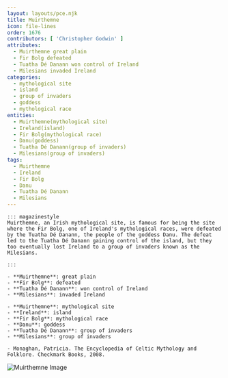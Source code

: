 ```yaml
---
layout: layouts/pce.njk
title: Muirthemne
icon: file-lines
order: 1676
contributors: [ 'Christopher Godwin' ]
attributes:
  - Muirthemne great plain
  - Fir Bolg defeated
  - Tuatha Dé Danann won control of Ireland
  - Milesians invaded Ireland
categories:
  - mythological site
  - island
  - group of invaders
  - goddess
  - mythological race
entities:
  - Muirthemne(mythological site)
  - Ireland(island)
  - Fir Bolg(mythological race)
  - Danu(goddess)
  - Tuatha Dé Danann(group of invaders)
  - Milesians(group of invaders)
tags:
  - Muirthemne
  - Ireland
  - Fir Bolg
  - Danu
  - Tuatha Dé Danann
  - Milesians
---
```

``` tab [group1:Info]
::: magazinestyle
Muirthemne, an Irish mythological site, is famous for being the site where the Fir Bolg, one of Ireland's mythological races, were defeated by the Tuatha Dé Danann, the people of the goddess Danu. The defeat led to the Tuatha Dé Danann gaining control of the island, but they too eventually lost Ireland to a group of invaders known as the Milesians.

:::
```
``` tab [group1:Attributes]
- **Muirthemne**: great plain
- **Fir Bolg**: defeated
- **Tuatha Dé Danann**: won control of Ireland
- **Milesians**: invaded Ireland
```
``` tab [group1:Entities]
- **Muirthemne**: mythological site
- **Ireland**: island
- **Fir Bolg**: mythological race
- **Danu**: goddess
- **Tuatha Dé Danann**: group of invaders
- **Milesians**: group of invaders
```
``` tab [group1:Sources]
- Monaghan, Patricia. The Encyclopedia of Celtic Mythology and Folklore. Checkmark Books, 2008.
```
![Muirthemne Image]([None])
